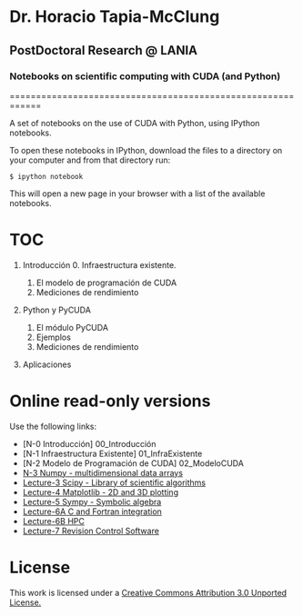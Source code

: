 # Dr. Horacio Tapia-McClung
## PostDoctoral Research @ LANIA
### Notebooks on scientific computing with CUDA (and Python)
============================================================

A set of notebooks on the use of CUDA with Python, using IPython notebooks.

To open these notebooks in IPython, download the files to a directory on your computer and from that directory run:

    $ ipython notebook

This will open a new page in your browser with a list of the available notebooks.

TOC
===
1. Introducción
    0. Infraestructura existente.
    1. El modelo de programación de CUDA
    3. Mediciones de rendimiento
    
2. Python y PyCUDA
    1. El módulo PyCUDA
    2. Ejemplos 
    3. Mediciones de rendimiento
    
3. Aplicaciones

Online read-only versions
=========================

Use the following links:

* [N-0 Introducción] 00_Introducción
* [N-1 Infraestructura Existente] 01_InfraExistente
* [N-2 Modelo de Programación de CUDA] 02_ModeloCUDA
* [N-3 Numpy - multidimensional data arrays](http://nbviewer.ipython.org/urls/raw.github.com/jrjohansson/scientific-python-lectures/master/Lecture-2-Numpy.ipynb)
* [Lecture-3 Scipy - Library of scientific algorithms](http://nbviewer.ipython.org/urls/raw.github.com/jrjohansson/scientific-python-lectures/master/Lecture-3-Scipy.ipynb)
* [Lecture-4 Matplotlib - 2D and 3D plotting](http://nbviewer.ipython.org/urls/raw.github.com/jrjohansson/scientific-python-lectures/master/Lecture-4-Matplotlib.ipynb)
* [Lecture-5 Sympy - Symbolic algebra](http://nbviewer.ipython.org/urls/raw.github.com/jrjohansson/scientific-python-lectures/master/Lecture-5-Sympy.ipynb)
* [Lecture-6A C and Fortran integration](http://nbviewer.ipython.org/urls/raw.github.com/jrjohansson/scientific-python-lectures/master/Lecture-6A-Fortran-and-C.ipynb)
* [Lecture-6B HPC](http://nbviewer.ipython.org/urls/raw.github.com/jrjohansson/scientific-python-lectures/master/Lecture-6B-HPC.ipynb)
* [Lecture-7 Revision Control Software](http://nbviewer.ipython.org/urls/raw.github.com/jrjohansson/scientific-python-lectures/master/Lecture-7-Revision-Control-Software.ipynb)


License
=======

This work is licensed under a [Creative Commons Attribution 3.0 Unported License.](http://creativecommons.org/licenses/by/3.0/)